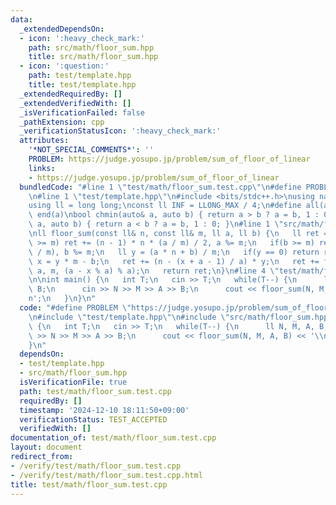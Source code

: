 ```yaml
---
data:
  _extendedDependsOn:
  - icon: ':heavy_check_mark:'
    path: src/math/floor_sum.hpp
    title: src/math/floor_sum.hpp
  - icon: ':question:'
    path: test/template.hpp
    title: test/template.hpp
  _extendedRequiredBy: []
  _extendedVerifiedWith: []
  _isVerificationFailed: false
  _pathExtension: cpp
  _verificationStatusIcon: ':heavy_check_mark:'
  attributes:
    '*NOT_SPECIAL_COMMENTS*': ''
    PROBLEM: https://judge.yosupo.jp/problem/sum_of_floor_of_linear
    links:
    - https://judge.yosupo.jp/problem/sum_of_floor_of_linear
  bundledCode: "#line 1 \"test/math/floor_sum.test.cpp\"\n#define PROBLEM \"https://judge.yosupo.jp/problem/sum_of_floor_of_linear\"\
    \n#line 1 \"test/template.hpp\"\n#include <bits/stdc++.h>\nusing namespace std;\n\
    using ll = long long;\nconst ll INF = LLONG_MAX / 4;\n#define all(a) begin(a),\
    \ end(a)\nbool chmin(auto& a, auto b) { return a > b ? a = b, 1 : 0; }\nbool chmax(auto&\
    \ a, auto b) { return a < b ? a = b, 1 : 0; }\n#line 1 \"src/math/floor_sum.hpp\"\
    \nll floor_sum(const ll& n, const ll& m, ll a, ll b) {\n   ll ret = 0;\n   if(a\
    \ >= m) ret += (n - 1) * n * (a / m) / 2, a %= m;\n   if(b >= m) ret += n * (b\
    \ / m), b %= m;\n   ll y = (a * n + b) / m;\n   if(y == 0) return ret;\n   ll\
    \ x = y * m - b;\n   ret += (n - (x + a - 1) / a) * y;\n   ret += floor_sum(y,\
    \ a, m, (a - x % a) % a);\n   return ret;\n}\n#line 4 \"test/math/floor_sum.test.cpp\"\
    \n\nint main() {\n   int T;\n   cin >> T;\n   while(T--) {\n      ll N, M, A,\
    \ B;\n      cin >> N >> M >> A >> B;\n      cout << floor_sum(N, M, A, B) << '\\\
    n';\n   }\n}\n"
  code: "#define PROBLEM \"https://judge.yosupo.jp/problem/sum_of_floor_of_linear\"\
    \n#include \"test/template.hpp\"\n#include \"src/math/floor_sum.hpp\"\n\nint main()\
    \ {\n   int T;\n   cin >> T;\n   while(T--) {\n      ll N, M, A, B;\n      cin\
    \ >> N >> M >> A >> B;\n      cout << floor_sum(N, M, A, B) << '\\n';\n   }\n\
    }\n"
  dependsOn:
  - test/template.hpp
  - src/math/floor_sum.hpp
  isVerificationFile: true
  path: test/math/floor_sum.test.cpp
  requiredBy: []
  timestamp: '2024-12-10 18:11:50+09:00'
  verificationStatus: TEST_ACCEPTED
  verifiedWith: []
documentation_of: test/math/floor_sum.test.cpp
layout: document
redirect_from:
- /verify/test/math/floor_sum.test.cpp
- /verify/test/math/floor_sum.test.cpp.html
title: test/math/floor_sum.test.cpp
---
```

